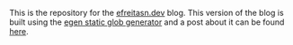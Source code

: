 This is the repository for the [efreitasn.dev](https://efreitasn.dev) blog. This version of the blog is built using the [egen static glob generator](https://github.com/efreitasn/egen) and a post about it can be found [here](https://efreitasn.dev/posts/a-new-version/).